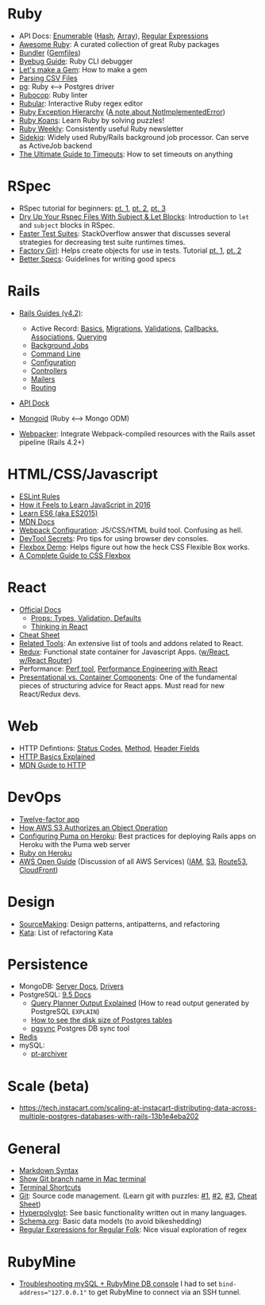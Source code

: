 # Ruby

- API Docs: [Enumerable](https://ruby-doc.org/core-2.3.0/Enumerable.html) ([Hash](https://ruby-doc.org/core-2.3.0/Hash.html), [Array](https://ruby-doc.org/core-2.3.0/Array.html)), [Regular Expressions](https://ruby-doc.org/core-2.3.0/Regexp.html)
- [Awesome Ruby](http://awesome-ruby.com/): A curated collection of great Ruby packages
- [Bundler](http://bundler.io/) ([Gemfiles](http://bundler.io/v1.5/gemfile.html))
- [Byebug Guide](https://github.com/deivid-rodriguez/byebug/blob/master/GUIDE.md): Ruby CLI debugger
- [Let's make a Gem](http://rakeroutes.com/blog/lets-write-a-gem-part-one/): How to make a gem
- [Parsing CSV Files](http://technicalpickles.com/posts/parsing-csv-with-ruby/)
- [pg](https://bitbucket.org/ged/ruby-pg/wiki/Home): Ruby <--> Postgres driver
- [Rubocop](https://rubocop.readthedocs.io/en/latest/): Ruby linter
- [Rubular](http://rubular.com/): Interactive Ruby regex editor
- [Ruby Exception Hierarchy](http://rubylearning.com/satishtalim/ruby_exceptions.html) ([A note about NotImplementedError](http://chrisstump.online/2016/03/23/stop-abusing-notimplementederror/))
- [Ruby Koans](http://rubykoans.com/): Learn Ruby by solving puzzles!
- [Ruby Weekly](http://rubyweekly.com/): Consistently useful Ruby newsletter
- [Sidekiq](https://github.com/mperham/sidekiq/wiki): Widely used Ruby/Rails background job processor. Can serve as ActiveJob backend
- [The Ultimate Guide to Timeouts](https://github.com/ankane/the-ultimate-guide-to-ruby-timeouts): How to set timeouts on anything


# RSpec

- RSpec tutorial for beginners: [pt. 1](https://code.tutsplus.com/articles/rspec-testing-for-beginners-part-1--cms-26716), [pt. 2](https://code.tutsplus.com/articles/rspec-testing-for-beginners-02--cms-26720), [pt. 3](https://code.tutsplus.com/articles/rspec-testing-for-beginners-03--cms-26728)
- [Dry Up Your Rspec Files With Subject & Let Blocks](http://benscheirman.com/2011/05/dry-up-your-rspec-files-with-subject-let-blocks/): Introduction to `let` and `subject` blocks in RSpec.
- [Faster Test Suites](http://stackoverflow.com/a/5085842): StackOverflow answer that discusses several strategies for decreasing test suite runtimes times.
- [Factory Girl](https://github.com/thoughtbot/factory_girl): Helps create objects for use in tests. Tutorial [pt. 1](https://code.tutsplus.com/articles/factory-girl-101--cms-25087), [pt. 2](https://code.tutsplus.com/articles/factory-girl-201--cms-25171)
- [Better Specs](http://www.betterspecs.org/): Guidelines for writing good specs

# Rails

- [Rails Guides (v4.2)](http://guides.rubyonrails.org/v4.2/):
  - Active Record: [Basics](http://guides.rubyonrails.org/v4.2/active_record_basics.html), [Migrations](http://guides.rubyonrails.org/v4.2/active_record_migrations.html), [Validations](http://guides.rubyonrails.org/v4.2/active_record_validations.html), [Callbacks](http://guides.rubyonrails.org/v4.2/active_record_callbacks.html), [Associations](http://guides.rubyonrails.org/v4.2/association_basics.html), [Querying](http://guides.rubyonrails.org/v4.2/active_record_querying.html)
  - [Background Jobs](http://guides.rubyonrails.org/v4.2/active_job_basics.html)
  - [Command Line](http://guides.rubyonrails.org/v4.2/command_line.html)
  - [Configuration](http://guides.rubyonrails.org/v4.2/configuring.html)
  - [Controllers](http://guides.rubyonrails.org/v4.2/action_controller_overview.html)
  - [Mailers](http://guides.rubyonrails.org/v4.2/action_mailer_basics.html)
  - [Routing](http://guides.rubyonrails.org/v4.2/routing.html)

- [API Dock](http://apidock.com/rails/browse)
- [Mongoid](https://docs.mongodb.com/ruby-driver/master/mongoid-tutorials-6.0/) (Ruby <--> Mongo ODM)
- [Webpacker](https://github.com/rails/webpacker): Integrate Webpack-compiled resources with the Rails asset pipeline (Rails 4.2+)

# HTML/CSS/Javascript

- [ESLint Rules](http://eslint.org/docs/rules/)
- [How it Feels to Learn JavaScript in 2016](https://hackernoon.com/how-it-feels-to-learn-javascript-in-2016-d3a717dd577f#.h935mmftb)
- [Learn ES6 (aka ES2015)](https://babeljs.io/docs/learn-es2015/)
- [MDN Docs](https://developer.mozilla.org/en-US/docs/Web/JavaScript)
- [Webpack Configuration](https://webpack.github.io/docs/configuration.html): JS/CSS/HTML build tool. Confusing as hell.
- [DevTool Secrets](http://devtoolsecrets.com/): Pro tips for using browser dev consoles.
- [Flexbox Demo](https://demos.scotch.io/visual-guide-to-css3-flexbox-flexbox-playground/demos/): Helps figure out how the heck CSS Flexible Box works.
- [A Complete Guide to CSS Flexbox](https://css-tricks.com/snippets/css/a-guide-to-flexbox/)

# React

- [Official Docs](https://facebook.github.io/react/docs/getting-started.html)
  - [Props: Types, Validation, Defaults](https://facebook.github.io/react/docs/reusable-components.html)
  - [Thinking in React](https://facebook.github.io/react/docs/thinking-in-react.html)
- [Cheat Sheet](http://ricostacruz.com/cheatsheets/react.html)
- [Related Tools](https://github.com/facebook/react/wiki/Complementary-Tools): An extensive list of tools and addons related to React.
- [Redux](http://redux.js.org/): Functional state container for Javascript Apps. ([w/React](http://redux.js.org/docs/basics/UsageWithReact.html), [w/React Router](http://redux.js.org/docs/advanced/UsageWithReactRouter.html))
- Performance: [Perf tool](http://benchling.engineering/deep-dive-react-perf-debugging/), [Performance Engineering with React](http://benchling.engineering/performance-engineering-with-react/)
- [Presentational vs. Container Components](https://medium.com/@dan_abramov/smart-and-dumb-components-7ca2f9a7c7d0): One of the fundamental pieces of structuring advice for React apps. Must read for new React/Redux devs.

# Web

- HTTP Defintions: [Status Codes](https://www.w3.org/Protocols/rfc2616/rfc2616-sec10.html), [Method](https://www.w3.org/Protocols/rfc2616/rfc2616-sec9.html#sec9), [Header Fields](https://www.w3.org/Protocols/rfc2616/rfc2616-sec14.html#sec14)
- [HTTP Basics Explained](https://www3.ntu.edu.sg/home/ehchua/programming/webprogramming/HTTP_Basics.html)
- [MDN Guide to HTTP](https://developer.mozilla.org/en-US/docs/Web/HTTP)

# DevOps

- [Twelve-factor app](https://12factor.net/)
- [How AWS S3 Authorizes an Object Operation](http://docs.aws.amazon.com/AmazonS3/latest/dev/access-control-auth-workflow-object-operation.html)
- [Configuring Puma on Heroku](https://devcenter.heroku.com/articles/deploying-rails-applications-with-the-puma-web-server): Best practices for deploying Rails apps on Heroku with the Puma web server
- [Ruby on Heroku](https://devcenter.heroku.com/categories/ruby)
- [AWS Open Guide](https://github.com/open-guides/og-aws) (Discussion of all AWS Services) ([IAM](https://github.com/open-guides/og-aws#security-and-iam), [S3](https://github.com/open-guides/og-aws#s3), [Route53](https://github.com/open-guides/og-aws#route-53), [CloudFront](https://github.com/open-guides/og-aws#cloudfront))

# Design

- [SourceMaking](https://sourcemaking.com/): Design patterns, antipatterns, and refactoring
- [Kata](http://kata-log.rocks/refactoring): List of refactoring Kata

# Persistence

- MongoDB: [Server Docs](https://docs.mongodb.com/manual/), [Drivers](https://docs.mongodb.com/ecosystem/drivers/)
- PostgreSQL: [9.5 Docs](https://www.postgresql.org/docs/9.5/static/index.html)
  - [Query Planner Output Explained](https://gist.github.com/hgmnz/883144) (How to read output generated by PostgreSQL `EXPLAIN`)
  - [How to see the disk size of Postgres tables](https://stackoverflow.com/a/2596678)
  - [pgsync](https://github.com/ankane/pgsync) Postgres DB sync tool
- [Redis](http://redis.io/)
- mySQL:
  - [pt-archiver](https://www.percona.com/doc/percona-toolkit/3.0/pt-archiver.html)

# Scale (beta)

- https://tech.instacart.com/scaling-at-instacart-distributing-data-across-multiple-postgres-databases-with-rails-13b1e4eba202

# General

- [Markdown Syntax](https://daringfireball.net/projects/markdown/syntax)
- [Show Git branch name in Mac terminal](http://martinfitzpatrick.name/article/add-git-branch-name-to-terminal-prompt-mac/)
- [Terminal Shortcuts](https://content.pivotal.io/blog/terminal-beyond-ctrl-a-and-ctrl-e)
- [Git](https://git-scm.com/): Source code management. (Learn git with puzzles: [#1](http://learngitbranching.js.org/), [#2](https://github.com/git-game/git-game), [#3](https://github.com/git-game/git-game-v2), [Cheat Sheet](https://gist.github.com/akras14/3d242d80af8388ebca60))
- [Hyperpolyglot](http://hyperpolyglot.org/): See basic functionality written out in many languages.
- [Schema.org](http://schema.org/): Basic data models (to avoid bikeshedding)
- [Regular Expressions for Regular Folk](https://refrf.shreyasminocha.me/): Nice visual exploration of regex

# RubyMine

- [Troubleshooting mySQL + RubyMine DB console](https://stackoverflow.com/questions/6865538/solving-a-communications-link-failure-with-jdbc-and-mysql/10772407#10772407) I had to set `bind-address="127.0.0.1"` to get RubyMine to connect via an SSH tunnel.
